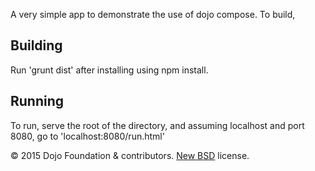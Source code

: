 A very simple app to demonstrate the use of dojo compose. To build,

## Building
Run 'grunt dist' after installing using npm install.

## Running
To run, serve the root of the directory, and assuming localhost and port 8080, go to 'localhost:8080/run.html'


© 2015 Dojo Foundation & contributors. [New BSD](http://opensource.org/licenses/BSD-3-Clause) license.
